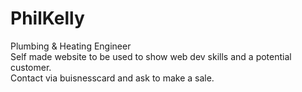 # PhilKelly
Plumbing &amp; Heating Engineer<br>
Self made website to be used to show web dev skills and a potential customer.<br>
Contact via buisnesscard and ask to make a sale.
